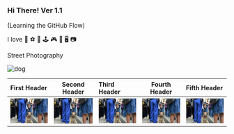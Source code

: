 ### Hi There! Ver 1.1 ###
(Learning the GitHub Flow)
 
I love 👣 ⚽ 🎱 🕹 🎮 🎸 🖥 📷 

Street Photography 

![dog](https://github.com/user-attachments/assets/805771a3-10c9-4915-8a98-630f9ce54964)

| First Header | Second Header | Third Header | Fourth Header | Fifth Header |  
| :----------- | :-----------: | :----------- | :-----------: | :----------- |  
| ![image1](dog.jpg) |![image1](dog.jpg) |![image1](dog.jpg) |![image1](dog.jpg) |![image1](dog.jpg) |  
